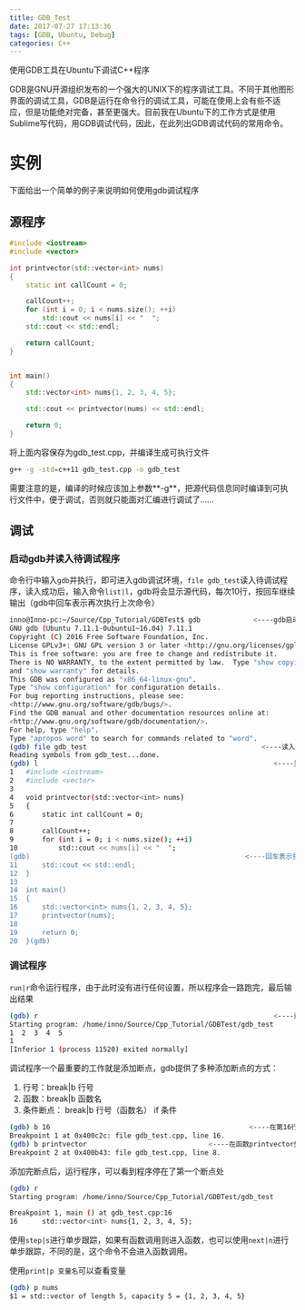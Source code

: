 ```yaml
---
title: GDB_Test
date: 2017-07-27 17:13:36
tags: [GDB, Ubuntu, Debug]
categories: C++
---
```


使用GDB工具在Ubuntu下调试C++程序

GDB是GNU开源组织发布的一个强大的UNIX下的程序调试工具。不同于其他图形界面的调试工具，GDB是运行在命令行的调试工具，可能在使用上会有些不适应，但是功能绝对完备，甚至更强大。目前我在Ubuntu下的工作方式是使用Sublime写代码，用GDB调试代码，因此，在此列出GDB调试代码的常用命令。
<!--more-->

# 实例

下面给出一个简单的例子来说明如何使用gdb调试程序

## 源程序

```c++
#include <iostream>
#include <vector>

int printvector(std::vector<int> nums)
{
	static int callCount = 0;

	callCount++;
	for (int i = 0; i < nums.size(); ++i)
		std::cout << nums[i] << "  ";
	std::cout << std::endl;

	return callCount;
}


int main()
{
	std::vector<int> nums{1, 2, 3, 4, 5};

	std::cout << printvector(nums) << std::endl;

	return 0;
}
```

将上面内容保存为gdb_test.cpp，并编译生成可执行文件

```sh
g++ -g -std=c++11 gdb_test.cpp -o gdb_test
```

需要注意的是，编译的时候应该加上参数**-g**，把源代码信息同时编译到可执行文件中，便于调试，否则就只能面对汇编进行调试了……

## 调试

### 启动gdb并读入待调试程序

命令行中输入`gdb`并执行，即可进入gdb调试环境，`file gdb_test`读入待调试程序，读入成功后，输入命令`list|l`，gdb将会显示源代码，每次10行，按回车继续输出（gdb中回车表示再次执行上次命令）

```sh
inno@Inno-pc:~/Source/Cpp_Tutorial/GDBTest$ gdb             <----gdb启动调试环境
GNU gdb (Ubuntu 7.11.1-0ubuntu1~16.04) 7.11.1
Copyright (C) 2016 Free Software Foundation, Inc.
License GPLv3+: GNU GPL version 3 or later <http://gnu.org/licenses/gpl.html>
This is free software: you are free to change and redistribute it.
There is NO WARRANTY, to the extent permitted by law.  Type "show copying"
and "show warranty" for details.
This GDB was configured as "x86_64-linux-gnu".
Type "show configuration" for configuration details.
For bug reporting instructions, please see:
<http://www.gnu.org/software/gdb/bugs/>.
Find the GDB manual and other documentation resources online at:
<http://www.gnu.org/software/gdb/documentation/>.
For help, type "help".
Type "apropos word" to search for commands related to "word".
(gdb) file gdb_test                                           <----读入待调试程序
Reading symbols from gdb_test...done.
(gdb) l                                                          <----显示源代码
1	#include <iostream>
2	#include <vector>
3	
4	void printvector(std::vector<int> nums)
5	{
6		static int callCount = 0;
7	
8		callCount++;
9		for (int i = 0; i < nums.size(); ++i)
10			std::cout << nums[i] << "  ";
(gdb)                                                     <----回车表示重复执行命令
11		std::cout << std::endl;
12	}
13	
14	int main()
15	{
16		std::vector<int> nums{1, 2, 3, 4, 5};
17		printvector(nums);
18		
19		return 0;
20	}(gdb)
```

### 调试程序

`run|r`命令运行程序，由于此时没有进行任何设置，所以程序会一路跑完，最后输出结果

```sh
(gdb) r                                                          <----运行程序
Starting program: /home/inno/Source/Cpp_Tutorial/GDBTest/gdb_test 
1  2  3  4  5  
1
[Inferior 1 (process 11520) exited normally]
```

调试程序一个最重要的工作就是添加断点，gdb提供了多种添加断点的方式：

1. 行号：break|b 行号
2. 函数：break|b 函数名
3. 条件断点： break|b 行号（函数名） if 条件

```sh
(gdb) b 16                                                 <----在第16行添加代码
Breakpoint 1 at 0x400c2c: file gdb_test.cpp, line 16.
(gdb) b printvector                              <----在函数printvector处添加代码
Breakpoint 2 at 0x400b43: file gdb_test.cpp, line 8.
```

添加完断点后，运行程序，可以看到程序停在了第一个断点处

```sh
(gdb) r
Starting program: /home/inno/Source/Cpp_Tutorial/GDBTest/gdb_test 

Breakpoint 1, main () at gdb_test.cpp:16
16		std::vector<int> nums{1, 2, 3, 4, 5};
```

使用`step|s`进行单步跟踪，如果有函数调用则进入函数，也可以使用`next|n`进行单步跟踪，不同的是，这个命令不会进入函数调用。




使用`print|p 变量名`可以查看变量

```sh
(gdb) p nums
$1 = std::vector of length 5, capacity 5 = {1, 2, 3, 4, 5}
```